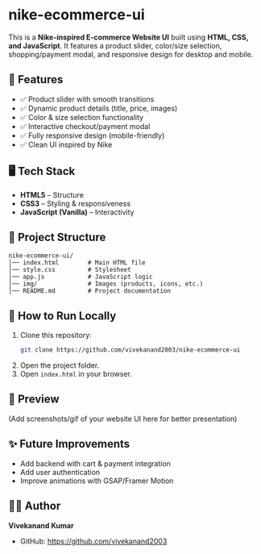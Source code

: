# nike-ecommerce-ui
This is a **Nike-inspired E-commerce Website UI** built using **HTML, CSS, and JavaScript**.   It features a product slider, color/size selection, shopping/payment modal, and responsive design for desktop and mobile. 
## 📌 Features  
- ✅ Product slider with smooth transitions  
- ✅ Dynamic product details (title, price, images)  
- ✅ Color & size selection functionality  
- ✅ Interactive checkout/payment modal  
- ✅ Fully responsive design (mobile-friendly)  
- ✅ Clean UI inspired by Nike  

## 🖥️ Tech Stack  
- **HTML5** – Structure  
- **CSS3** – Styling & responsiveness  
- **JavaScript (Vanilla)** – Interactivity  

## 📂 Project Structure  
```
nike-ecommerce-ui/
│── index.html        # Main HTML file
│── style.css         # Stylesheet
│── app.js            # JavaScript logic
│── img/              # Images (products, icons, etc.)
│── README.md         # Project documentation
```

## 🚀 How to Run Locally  
1. Clone this repository:  
   ```bash
   git clone https://github.com/vivekanand2003/nike-ecommerce-ui 
   ```
2. Open the project folder.  
3. Open `index.html` in your browser.  

## 📸 Preview  
(Add screenshots/gif of your website UI here for better presentation)  

## ✨ Future Improvements  
- Add backend with cart & payment integration  
- Add user authentication  
- Improve animations with GSAP/Framer Motion  

## 👨‍💻 Author  
**Vivekanand Kumar**  
- GitHub: https://github.com/vivekanand2003 
